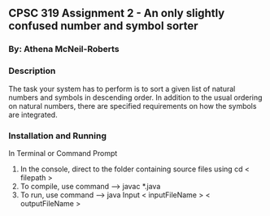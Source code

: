 
## CPSC 319 Assignment 2 - An only slightly confused number and symbol sorter
### By: Athena McNeil-Roberts

### Description

The task your system has to perform is to sort a given list of natural numbers and symbols in descending order.
In addition to the usual ordering on natural numbers, there are specified requirements on how the symbols are integrated.

### Installation and Running

In Terminal or Command Prompt
  1. In the console, direct to the folder containing source files using cd < filepath >
  2. To compile, use command --> javac *.java
  3. To run, use command --> java Input < inputFileName > < outputFileName >
